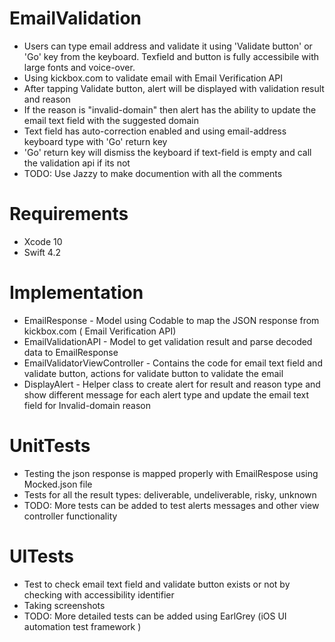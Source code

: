# EmailValidation

* Users can type email address and validate it using 'Validate button' or 'Go' key from the keyboard. Texfield and button is fully accessibile with large fonts and voice-over. 
* Using kickbox.com to validate email with Email Verification API
* After tapping Validate button, alert will be displayed with validation result and reason
* If the reason is "invalid-domain" then alert has the ability to update the email text field with the suggested domain
* Text field has auto-correction enabled and using email-address keyboard type with 'Go' return key
* 'Go' return key will dismiss the keyboard if text-field is empty and call the validation api if its not
* TODO: Use Jazzy to make documention with all the comments

# Requirements
* Xcode 10
* Swift 4.2

# Implementation
* EmailResponse - Model using Codable to map the JSON response from kickbox.com ( Email Verification API)
* EmailValidationAPI -  Model to get validation result and parse decoded data to EmailResponse
* EmailValidatorViewController - Contains the code for email text field and validate button, actions for validate button to validate the email 
* DisplayAlert -  Helper class to create alert for result and reason type and show different message for each alert type and update the email text field for Invalid-domain reason

# UnitTests
* Testing the json response is mapped properly with EmailRespose using Mocked.json file
* Tests for all the result types: deliverable, undeliverable, risky, unknown
* TODO: More tests can be added to test alerts messages and other view controller functionality

# UITests
* Test to check email text field and validate button exists or not by checking with accessibility identifier
* Taking screenshots
* TODO: More detailed tests can be added using EarlGrey (iOS UI automation test framework )







